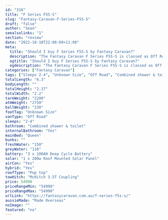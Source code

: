 ```yaml
---
id: "316"
title: "F Series F5S-S"
slug: "Fantasy-Caravan-F-Series-F5S-S"
draft: "false"
author: "Sean"
seealsolinks: "1"
section: "review"
date: "2022-10-10T22:00:09+11:00"
meta:
  title: "Should I buy F Series F5S-S by Fantasy Caravan?"
  description: "The Fantasy Caravan F Series F5S-S is classed as Off Road, and sleeps 2-4 people. It is Made Overseas and comes in at Unknown Size. It generally has Combined shower & toilet."
  ogtitle: "Should I buy F Series F5S-S by Fantasy Caravan?"
  ogdescription: "The Fantasy Caravan F Series F5S-S is classed as Off Road, and sleeps 2-4 people. It is Made Overseas and comes in at Unknown Size. It generally has Combined shower & toilet."
categories: ["Fantasy Caravan"]
tags: ["Sleeps 2-4", "Unknown Size", "Off Road", "Combined shower & toilet", "Pop top", "50 - 60k", "Made Overseas"]
totalLength: "6.3"
bodyLength: ""
totalHeight: "2.37"
totalWidth: "2.2"
tareWeight: "2200"
atmWeight: "2750"
ballWeight: "230"
footTag: "Unknown Size"
vanType: "Off Road"
sleeps: "2-4"
bathroom: "Combined shower & toilet"
internalBathroom: "Yes"
mainBed: "Queen"
bunks: ""
freshWater: "150"
greyWater: "110"
battery: "3 x 100AH Deep Cycle Battery"
solar: "1 x 200w Roof Mounted Solar Panel"
airCon: "Yes"
hybrid: "Yes"
roofType: "Pop top"
towHitch: "McHitch 3.5T Coupling"
price: 54990
priceRangeMin: "54990"
priceRangeMax: "54990"
urlLink: "https://fantasycaravan.com.au/f-series-f5s-s/"
aussieMade: "Made Overseas"
noImage: ""
featured: "no"
---
```

